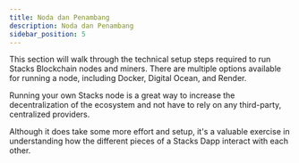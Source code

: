 ```yaml
---
title: Noda dan Penambang
description: Noda dan Penambang
sidebar_position: 5
---
```


This section will walk through the technical setup steps required to run Stacks Blockchain nodes and miners. There are multiple options available for running a node, including Docker, Digital Ocean, and Render.

Running your own Stacks node is a great way to increase the decentralization of the ecosystem and not have to rely on any third-party, centralized providers.

Although it does take some more effort and setup, it's a valuable exercise in understanding how the different pieces of a Stacks Dapp interact with each other.
